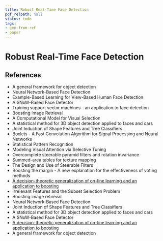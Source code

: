 ```yaml
---
title: Robust Real-Time Face Detection
pdf_relpath: null
status: todo
tags:
- gen-from-ref
- paper
---
```


# Robust Real-Time Face Detection

## References

- A general framework for object detection
- Neural Network-Based Face Detection
- Example-Based Learning for View-Based Human Face Detection
- A SNoW-Based Face Detector
- Training support vector machines - an application to face detection
- Boosting Image Retrieval
- A Computational Model for Visual Selection
- A statistical method for 3D object detection applied to faces and cars
- Joint Induction of Shape Features and Tree Classifiers
- Boxlets - A Fast Convolution Algorithm for Signal Processing and Neural Networks
- Statistical Pattern Recognition
- Modeling Visual Attention via Selective Tuning
- Overcomplete steerable pyramid filters and rotation invariance
- Summed-area tables for texture mapping
- The Design and Use of Steerable Filters
- Boosting the margin - A new explanation for the effectiveness of voting methods
- [A decision-theoretic generalization of on-line learning and an application to boosting](./a-decision-theoretic-generalization-of-on-line-learning-and-an-application-to-boosting.md)
- Irrelevant Features and the Subset Selection Problem
- Boosting image retrieval
- Neural Network-Based Face Detection
- Joint Induction of Shape Features and Tree Classifiers
- A statistical method for 3D object detection applied to faces and cars
- A SNoW-Based Face Detector
- [A decision-theoretic generalization of on-line learning and an application to boosting](./a-decision-theoretic-generalization-of-on-line-learning-and-an-application-to-boosting.md)
- A general framework for object detection
